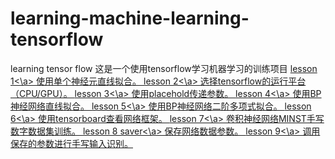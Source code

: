# learning-machine-learning-tensorflow
learning tensor flow
这是一个使用tensorflow学习机器学习的训练项目
<a href="https://github.com/boyoffreedom/learning-machine-learning-tensorflow/blob/master/lesson%2001.py">lesson 1<\a> 使用单个神经元直线拟合。
<a href="https://github.com/boyoffreedom/learning-machine-learning-tensorflow/blob/master/lesson%2002.py">lesson 2<\a> 选择tensorflow的运行平台（CPU/GPU）。
<a href="https://github.com/boyoffreedom/learning-machine-learning-tensorflow/blob/master/lesson%2003.py">lesson 3<\a> 使用placehold传递参数。
<a href="https://github.com/boyoffreedom/learning-machine-learning-tensorflow/blob/master/lesson%2004.py">lesson 4<\a> 使用BP神经网络直线拟合。
<a href="https://github.com/boyoffreedom/learning-machine-learning-tensorflow/blob/master/lesson%2005.py">lesson 5<\a> 使用BP神经网络二阶多项式拟合。
<a href="https://github.com/boyoffreedom/learning-machine-learning-tensorflow/blob/master/lesson%2006.py">lesson 6<\a> 使用tensorboard查看网络框架。
<a href="https://github.com/boyoffreedom/learning-machine-learning-tensorflow/blob/master/lesson%2007.py">lesson 7<\a> 卷积神经网络MINST手写数字数据集训练。
<a href="https://github.com/boyoffreedom/learning-machine-learning-tensorflow/blob/master/lesson%2008.py">lesson 8 saver<\a> 保存网络数据参数。
<a href="https://github.com/boyoffreedom/learning-machine-learning-tensorflow/blob/master/lesson%2009.py">lesson 9<\a> 调用保存的参数进行手写输入识别。
